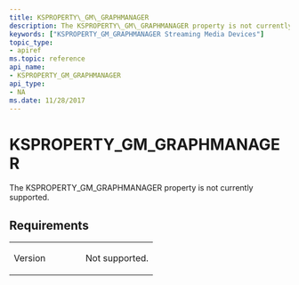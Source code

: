 ```yaml
---
title: KSPROPERTY\_GM\_GRAPHMANAGER
description: The KSPROPERTY\_GM\_GRAPHMANAGER property is not currently supported.
keywords: ["KSPROPERTY_GM_GRAPHMANAGER Streaming Media Devices"]
topic_type:
- apiref
ms.topic: reference
api_name:
- KSPROPERTY_GM_GRAPHMANAGER
api_type:
- NA
ms.date: 11/28/2017
---
```


# KSPROPERTY\_GM\_GRAPHMANAGER


The KSPROPERTY\_GM\_GRAPHMANAGER property is not currently supported.

## Requirements

<table>
<colgroup>
<col width="50%" />
<col width="50%" />
</colgroup>
<tbody>
<tr class="odd">
<td><p>Version</p></td>
<td><p>Not supported.</p></td>
</tr>
</tbody>
</table>

 

 





